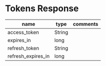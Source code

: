 # Tokens Response

| name               | type   | comments |
| ------------------ | ------ | -------- |
| access_token       | String |          |
| expires_in         | long   |          |
| refresh_token      | String |          |
| refresh_expires_in | long   |          |
